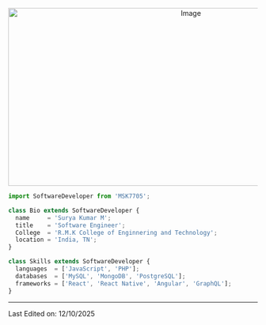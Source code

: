 <p align="center">
  <img width="722" height="360" alt="Image" src="https://github.com/user-attachments/assets/f1aa637d-05bf-4af8-bde1-82f9a5e19167" />

</p>

```js
import SoftwareDeveloper from 'MSK7705';

class Bio extends SoftwareDeveloper {
  name     = 'Surya Kumar M';
  title    = 'Software Engineer';
  College  = 'R.M.K College of Enginnering and Technology';
  location = 'India, TN';
}

class Skills extends SoftwareDeveloper {
  languages  = ['JavaScript', 'PHP'];
  databases  = ['MySQL', 'MongoDB', 'PostgreSQL'];
  frameworks = ['React', 'React Native', 'Angular', 'GraphQL'];
}
```
----


Last Edited on: 12/10/2025
